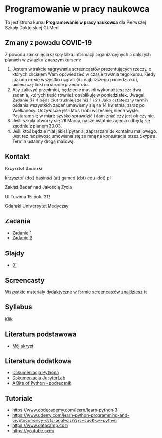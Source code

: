 # Programowanie w pracy naukowca

To jest strona kursu **Programowanie w pracy naukowca** dla Pierwszej Szkoły Doktorskiej GUMed

## Zmiany z powodu COVID-19

Z powodu zamknięcia szkoły kilka informacji organizacyjnych o dalszych planach w związku z naszym kursem:

1. Jestem w trakcie nagrywania screencastów prezentujących rzeczy, o których chciałem Wam opowiedzieć w czasie trwania tego kursu. Kiedy już uda mi się wszystko nagrać (do najbliższego poniedziałku), umieszczę linki na stronie przedmiotu. 
2. Aby zaliczyć przedmiot, będziecie musieli wykonać jeszcze dwa zadania, których treść również opublikuję w poniedziałek. Uwaga! Zadanie 3 i 4 będą ciut trudniejsze niż 1 i 2:) Jako ostateczny termin oddania wszystkich zadań umawiamy się na 14 kwietnia, zaraz po Wielkanocy. Oczywiście jeśli ktoś zrobi wcześniej, niech wyśle. Postaram się w miarę szybko sprawdzić i dam znać czy jest ok czy nie.
3. Jeśli szkoła otworzy się 26 Marca, nasze ostatnie zajęcia odbędą się zgodnie z planem 30.03.
4. Jeśli ktoś będzie miał jakieś pytania, zapraszam do kontaktu mailowego. Jest też możliwość umówienia się ze mną na konsultacje przez Skype’a. Termin ustalmy drogą mailową.


## Kontakt

Krzysztof Basiński

krzysztof (dot) basinski (at) gumed (dot) edu (dot) pl

Zakład Badań nad Jakością Życia

Ul Tuwima 15, pok. 312

Gdański Uniwersytet Medyczny

## Zadania

- [Zadanie 1](zadania/zad1.md)
- [Zadanie 2](zadania/zad2.md)

## Slajdy

- [01](01.html)

## Screencasty

[Wszystkie materiały dydaktyczne w formie screencastów znajdziesz tu](https://www.youtube.com/playlist?list=PLQooX7p8NEM5YI0KZYATdy8rsK2PgAk5B)

## Syllabus

[Klik](https://esyllabus.gumed.edu.pl/subjects/19173/fetch_document/PL)

## Literatura podstawowa

- [Mój skrypt](http://kbas.gumed.edu.pl/programowanie/)

## Literatura dodatkowa

- [Dokumentacja Pythona](https://docs.python.org/3/)
- [Dokumentacja JupyterLab](https://jupyterlab.readthedocs.io/en/stable/)
- [A Bite of Python - podręcznik](https://python.swaroopch.com)

## Tutoriale

- <https://www.codecademy.com/learn/learn-python-3>
- <https://www.udemy.com/learn-python-programming-and-cryptocurrency-data-analysis/?src=sac&kw=python>
- <https://www.datacamp.com>
- <https://youtube.com/>

